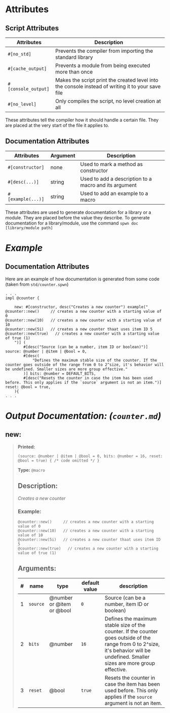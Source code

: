 # **Attributes**

## Script Attributes

| Attributes          | Description                                                                                       |
| ------------------- | ------------------------------------------------------------------------------------------------- |
| `#[no_std]`         | Prevents the compiler from importing the standard library                                         |
| `#[cache_output]`   | Prevents a module from being executed more than once                                              |
| `#[console_output]` | Makes the script print the created level into the console instead of writing it to your save file |
| `#[no_level]`       | Only compiles the script, no level creation at all                                                |

These attributes tell the compiler how it should handle a certain file. They are placed at the very start of the file it applies to.

## Documentation Attributes

| Attributes        | Argument | Description                                           |
| ----------------- | -------- | ----------------------------------------------------- |
| `#[constructor]`  | none     | Used to mark a method as constructor                  |
| `#[desc(...)]`    | string   | Used to add a description to a macro and its argument |
| `#[example(...)]` | string   | Used to add an example to a macro                     |

These attributes are used to generate documentation for a library or a module. They are placed before the value they describe.
To generate documentation for a library/module, use the command `spwn doc [library/module path]`

# _Example_

## Documentation Attributes

Here are an example of how documentation is generated from some code (taken from `std/counter.spwn`)

```spwn
. . .
impl @counter {

    new: #[constructor, desc("Creates a new counter") example("
@counter::new()     // creates a new counter with a starting value of 0
@counter::new(10)   // creates a new counter with a starting value of 10
@counter::new(5i)   // creates a new counter thaat uses item ID 5
@counter::new(true)   // creates a new counter with a starting value of true (1)
    ")] (
        #[desc("Source (can be a number, item ID or boolean)")] source: @number | @item | @bool = 0,
        #[desc(
            "Defines the maximum stable size of the counter. If the counter goes outside of the range from 0 to 2^size, it's behavior will be undefined. Smaller sizes are more group effective."
        )] bits: @number = DEFAULT_BITS,
        #[desc("Resets the counter in case the item has been used before. This only applies if the `source` argument is not an item.")] reset: @bool = true,
    ){
. . .
```

# _Output Documentation: (`counter.md`)_

## **new**:

> **Printed:**
>
> ```spwn
> (source: @number | @item | @bool = 0, bits: @number = 16, reset: @bool = true) { /* code omitted */ }
> ```
>
> **Type:** `@macro`
>
> ## Description:
>
> _Creates a new counter_
>
> ### Example:
>
> ```spwn
> @counter::new()     // creates a new counter with a starting value of 0
> @counter::new(10)   // creates a new counter with a starting value of 10
> @counter::new(5i)   // creates a new counter thaat uses item ID 5
> @counter::new(true)   // creates a new counter with a starting value of true (1)
> ```
>
> ## Arguments:
>
> | #   | name     | type                      | default value | description                                                                                                                                                                         |
> | --- | -------- | ------------------------- | ------------- | ----------------------------------------------------------------------------------------------------------------------------------------------------------------------------------- |
> | 1   | `source` | @number or @item or @bool | `0`           | Source (can be a number, item ID or boolean)                                                                                                                                        |
> | 2   | `bits`   | @number                   | `16`          | Defines the maximum stable size of the counter. If the counter goes outside of the range from 0 to 2^size, it's behavior will be undefined. Smaller sizes are more group effective. |
> | 3   | `reset`  | @bool                     | `true`        | Resets the counter in case the item has been used before. This only applies if the `source` argument is not an item.                                                                |
